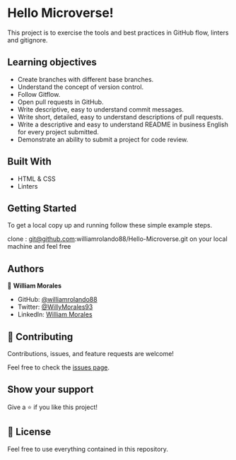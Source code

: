 # Hello Microverse!

This project is to exercise the tools and best practices in GitHub flow, linters and gitignore.

## Learning objectives

- Create branches with different base branches.
- Understand the concept of version control.
- Follow Gitflow.
- Open pull requests in GitHub.
- Write descriptive, easy to understand commit messages.
- Write short, detailed, easy to understand descriptions of pull requests.
- Write a descriptive and easy to understand README in business English for every project submitted.
- Demonstrate an ability to submit a project for code review.

## Built With

- HTML & CSS
- Linters

## Getting Started

To get a local copy up and running follow these simple example steps.

clone : git@github.com:williamrolando88/Hello-Microverse.git on your local machine and feel free

## Authors

👤 **William Morales**

- GitHub: [@williamrolando88](https://github.com/williamrolando88)
- Twitter: [@WillyMorales93](https://twitter.com/WillyMorales93)
- LinkedIn: [William Morales](https://www.linkedin.com/in/william-morales-palma/)

## 🤝 Contributing

Contributions, issues, and feature requests are welcome!

Feel free to check the [issues page](https://github.com/williamrolando88/Hello-Microverse/issues).

## Show your support

Give a ⭐️ if you like this project!

## 📝 License

Feel free to use everything contained in this repository.
